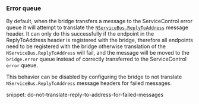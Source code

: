 ### Error queue

By default, when the bridge transfers a message to the ServiceControl error queue it will attempt to translate the [`NServiceBus.ReplyToAddress`](/nservicebus/messaging/headers.md#messaging-interaction-headers-nservicebus-replytoaddress) message header.
It can only do this successfully if the endpoint in the ReplyToAddress header is registered with the bridge, therefore all endpoints need to be registered with the bridge otherwise translation of the `NServiceBus.ReplyToAddress` will fail, and the message will be moved to the `bridge.error` queue instead of correctly transferred to the ServiceControl `error` queue.

This behavior can be disabled by configuring the bridge to not translate `NServiceBus.ReplyToAddress` message headers for failed messages.

snippet: do-not-translate-reply-to-address-for-failed-messages
